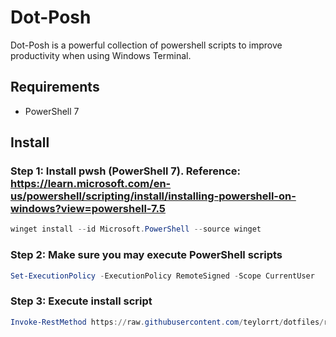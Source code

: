 # Dot-Posh
Dot-Posh is a powerful collection of powershell scripts to improve productivity when using Windows Terminal.

## Requirements
- PowerShell 7
## Install

### Step 1: Install pwsh (PowerShell 7). Reference: https://learn.microsoft.com/en-us/powershell/scripting/install/installing-powershell-on-windows?view=powershell-7.5
```powershell
winget install --id Microsoft.PowerShell --source winget
```

### Step 2: Make sure you may execute PowerShell scripts
```powershell
Set-ExecutionPolicy -ExecutionPolicy RemoteSigned -Scope CurrentUser
```

### Step 3: Execute install script
```powershell
Invoke-RestMethod https://raw.githubusercontent.com/teylorrt/dotfiles/refs/heads/main/install.ps1 | Invoke-Expression
```
